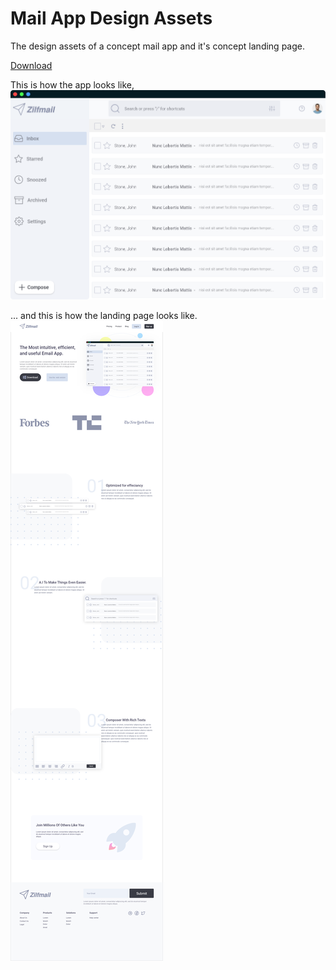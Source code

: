# Mail App Design Assets 
The design assets of a concept mail app and it's concept landing page.


[Download](#)

This is how the app looks like,
![](design/mail-app.png)

... and this is how the landing page looks like.
![](design/landing-page-design.png)
